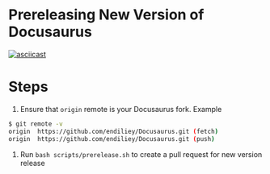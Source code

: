 # Prereleasing New Version of Docusaurus

[![asciicast](https://asciinema.org/a/n8rm53yfNURlIreGJkdSTgfAi.png)](https://asciinema.org/a/n8rm53yfNURlIreGJkdSTgfAi)

# Steps

1. Ensure that `origin` remote is your Docusaurus fork. Example

```bash
$ git remote -v
origin	https://github.com/endiliey/Docusaurus.git (fetch)
origin	https://github.com/endiliey/Docusaurus.git (push)
```

1. Run `bash scripts/prerelease.sh` to create a pull request for new version release